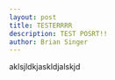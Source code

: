 ```yaml
---
layout: post
title: TESTERRRR
description: TEST POSRT!!
author: Brian Singer
---
```


aklsjldkjaskldjalskjd
